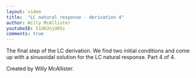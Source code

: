 ```yaml
---
layout: video
title:  "LC natural response - derivation 4"
author: Willy McAllister
youtubeID: 51UHJnjUOSs
comments: true
--- 
```


The final step of the LC derivation. We find two initial conditions and come up with a sinusoidal solution for the LC natural response.  Part 4 of 4.

Created by Willy McAllister.
